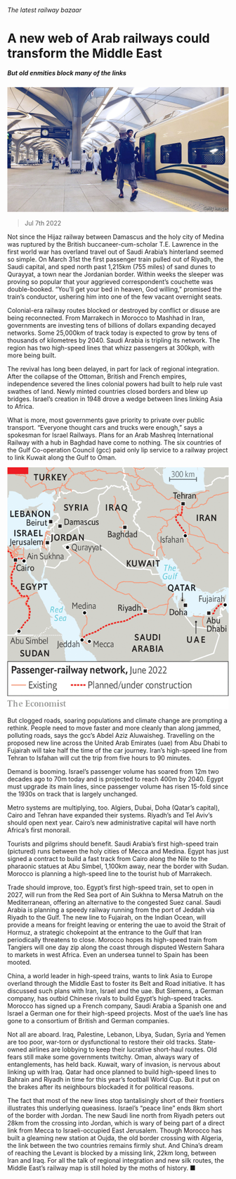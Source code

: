 ###### The latest railway bazaar

# A new web of Arab railways could transform the Middle East 

##### But old enmities block many of the links 

![image](images/20220709_MAP003.jpg) 

> Jul 7th 2022 

Not since the Hijaz railway between Damascus and the holy city of Medina was ruptured by the British buccaneer-cum-scholar T.E. Lawrence in the first world war has overland travel out of Saudi Arabia’s hinterland seemed so simple. On March 31st the first passenger train pulled out of Riyadh, the Saudi capital, and sped north past 1,215km (755 miles) of sand dunes to Qurayyat, a town near the Jordanian border. Within weeks the sleeper was proving so popular that your aggrieved correspondent’s couchette was double-booked. “You’ll get your bed in heaven, God willing,” promised the train’s conductor, ushering him into one of the few vacant overnight seats.

Colonial-era railway routes blocked or destroyed by conflict or disuse are being reconnected. From Marrakech in Morocco to Mashhad in Iran, governments are investing tens of billions of dollars expanding decayed networks. Some 25,000km of track today is expected to grow by tens of thousands of kilometres by 2040. Saudi Arabia is tripling its network. The region has two high-speed lines that whizz passengers at 300kph, with more being built. 

The revival has long been delayed, in part for lack of regional integration. After the collapse of the Ottoman, British and French empires, independence severed the lines colonial powers had built to help rule vast swathes of land. Newly minted countries closed borders and blew up bridges. Israel’s creation in 1948 drove a wedge between lines linking Asia to Africa.

What is more, most governments gave priority to private over public transport. “Everyone thought cars and trucks were enough,” says a spokesman for Israel Railways. Plans for an Arab Mashreq International Railway with a hub in Baghdad have come to nothing. The six countries of the Gulf Co-operation Council (gcc) paid only lip service to a railway project to link Kuwait along the Gulf to Oman.

![image](images/20220709_MAM100.png) 


But clogged roads, soaring populations and climate change are prompting a rethink. People need to move faster and more cleanly than along jammed, polluting roads, says the gcc’s Abdel Aziz Aluwaisheg. Travelling on the proposed new line across the United Arab Emirates (uae) from Abu Dhabi to Fujairah will take half the time of the car journey. Iran’s high-speed line from Tehran to Isfahan will cut the trip from five hours to 90 minutes.

Demand is booming. Israel’s passenger volume has soared from 12m two decades ago to 70m today and is projected to reach 400m by 2040. Egypt must upgrade its main lines, since passenger volume has risen 15-fold since the 1930s on track that is largely unchanged.

Metro systems are multiplying, too. Algiers, Dubai, Doha (Qatar’s capital), Cairo and Tehran have expanded their systems. Riyadh’s and Tel Aviv’s should open next year. Cairo’s new administrative capital will have north Africa’s first monorail.

Tourists and pilgrims should benefit. Saudi Arabia’s first high-speed train (pictured) runs between the holy cities of Mecca and Medina. Egypt has just signed a contract to build a fast track from Cairo along the Nile to the pharaonic statues at Abu Simbel, 1,100km away, near the border with Sudan. Morocco is planning a high-speed line to the tourist hub of Marrakech. 

Trade should improve, too. Egypt’s first high-speed train, set to open in 2027, will run from the Red Sea port of Ain Sukhna to Mersa Matruh on the Mediterranean, offering an alternative to the congested Suez canal. Saudi Arabia is planning a speedy railway running from the port of Jeddah via Riyadh to the Gulf. The new line to Fujairah, on the Indian Ocean, will provide a means for freight leaving or entering the uae to avoid the Strait of Hormuz, a strategic chokepoint at the entrance to the Gulf that Iran periodically threatens to close. Morocco hopes its high-speed train from Tangiers will one day zip along the coast through disputed Western Sahara to markets in west Africa. Even an undersea tunnel to Spain has been mooted.

China, a world leader in high-speed trains, wants to link Asia to Europe overland through the Middle East to foster its Belt and Road initiative. It has discussed such plans with Iran, Israel and the uae. But Siemens, a German company, has outbid Chinese rivals to build Egypt’s high-speed tracks. Morocco has signed up a French company, Saudi Arabia a Spanish one and Israel a German one for their high-speed projects. Most of the uae’s line has gone to a consortium of British and German companies.

Not all are aboard. Iraq, Palestine, Lebanon, Libya, Sudan, Syria and Yemen are too poor, war-torn or dysfunctional to restore their old tracks. State-owned airlines are lobbying to keep their lucrative short-haul routes. Old fears still make some governments twitchy. Oman, always wary of entanglements, has held back. Kuwait, wary of invasion, is nervous about linking up with Iraq. Qatar had once planned to build high-speed lines to Bahrain and Riyadh in time for this year’s football World Cup. But it put on the brakes after its neighbours blockaded it for political reasons. 

The fact that most of the new lines stop tantalisingly short of their frontiers illustrates this underlying queasiness. Israel’s “peace line” ends 8km short of the border with Jordan. The new Saudi line north from Riyadh peters out 28km from the crossing into Jordan, which is wary of being part of a direct link from Mecca to Israeli-occupied East Jerusalem. Though Morocco has built a gleaming new station at Oujda, the old border crossing with Algeria, the link between the two countries remains firmly shut. And China’s dream of reaching the Levant is blocked by a missing link, 22km long, between Iran and Iraq. For all the talk of regional integration and new silk routes, the Middle East’s railway map is still holed by the moths of history. ■


